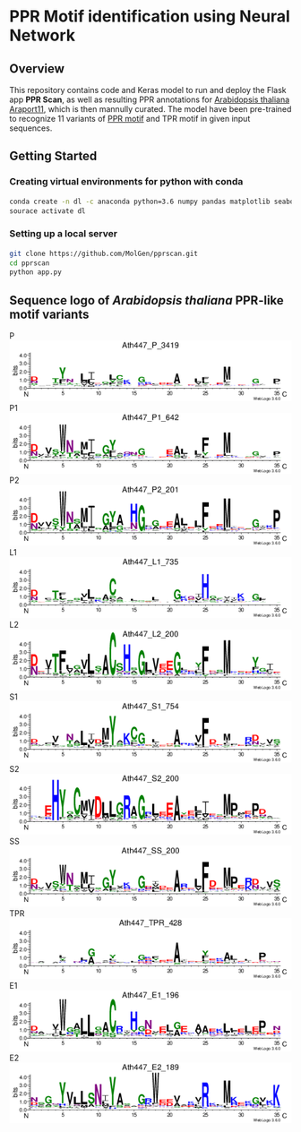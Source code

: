 # PPR Motif identification using Neural Network

## Overview  
This repository contains code and Keras model to run and deploy the Flask app **PPR Scan**, as well as resulting PPR annotations for [Arabidopsis thaliana Araport11](Athaliana_447_Araport11.protein.fa.gz), which is then mannully curated. The model have been pre-trained to recognize 11 variants of [PPR motif](http://onlinelibrary.wiley.com/doi/10.1111/tpj.13121/full#tpj13121-sec-0002) and TPR motif in given input sequences.

## Getting Started  
### Creating virtual environments for python with conda  
```bash
conda create -n dl -c anaconda python=3.6 numpy pandas matplotlib seaborn scikit-learn keras Flask gunicorn biopython jupyterlab 
sourace activate dl
```
### Setting up a local server  
```bash
git clone https://github.com/MolGen/pprscan.git
cd pprscan
python app.py
```
## Sequence logo of *Arabidopsis thaliana* PPR-like motif variants  
P    
![P](static/Logo/Ath447_P.png)  
P1   
![P1](static/Logo/Ath447_P1.png)  
P2   
![P2](static/Logo/Ath447_P2.png)  
L1   
![L1](static/Logo/Ath447_L1.png)  
L2   
![L2](static/Logo/Ath447_L2.png)  
S1   
![S1](static/Logo/Ath447_S1.png)  
S2   
![S2](static/Logo/Ath447_S2.png)  
SS   
![SS](static/Logo/Ath447_SS.png)  
TPR   
![TPR](static/Logo/Ath447_TPR.png)  
E1   
![E1](static/Logo/Ath447_E1.png)  
E2   
![E2](static/Logo/Ath447_E2.png)  
